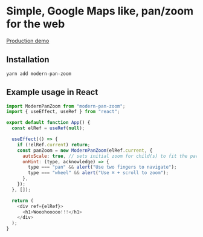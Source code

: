 # Simple, Google Maps like, pan/zoom for the web

[Production demo](https://recordscanner.com/user/record-scanner/collection)

## Installation

```
yarn add modern-pan-zoom
```

## Example usage in React

```js
import ModernPanZoom from "modern-pan-zoom";
import { useEffect, useRef } from "react";

export default function App() {
  const elRef = useRef(null);

  useEffect(() => {
    if (!elRef.current) return;
    const panZoom = new ModernPanZoom(elRef.current, {
      autoScale: true, // sets initial zoom for child(s) to fit the parent, default: false
      onHint: (type, acknowledge) => {
        type === "pan" && alert("Use two fingers to navigate");
        type === "wheel" && alert("Use ⌘ + scroll to zoom");
      },
    });
  }, []);

  return (
    <div ref={elRef}>
      <h1>Wooohooooo!!!</h1>
    </div>
  );
}
```
